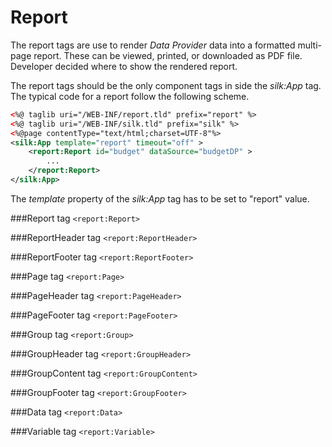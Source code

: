 # Report

The report tags are use to render *Data Provider* data into a formatted multi-page report.  These can be viewed, printed, or downloaded as PDF file. Developer decided where to show the rendered report.

The report tags should be the only component tags in side the *silk:App* tag. The typical code for a report follow the following scheme.

```xml
<%@ taglib uri="/WEB-INF/report.tld" prefix="report" %>
<%@ taglib uri="/WEB-INF/silk.tld" prefix="silk" %>
<%@page contentType="text/html;charset=UTF-8"%>
<silk:App template="report" timeout="off" >
	<report:Report id="budget" dataSource="budgetDP" >
		...
	</report:Report>
</silk:App>
```

The  *template* property of the *silk:App* tag has to be set to "report" value. 

###Report tag `<report:Report>`



###ReportHeader tag `<report:ReportHeader>`

###ReportFooter tag `<report:ReportFooter>`

###Page tag `<report:Page>`

###PageHeader tag `<report:PageHeader>`

###PageFooter tag `<report:PageFooter>`

###Group tag `<report:Group>`

###GroupHeader tag `<report:GroupHeader>`

###GroupContent tag `<report:GroupContent>`

###GroupFooter tag `<report:GroupFooter>`

###Data tag `<report:Data>`

###Variable tag `<report:Variable>`

